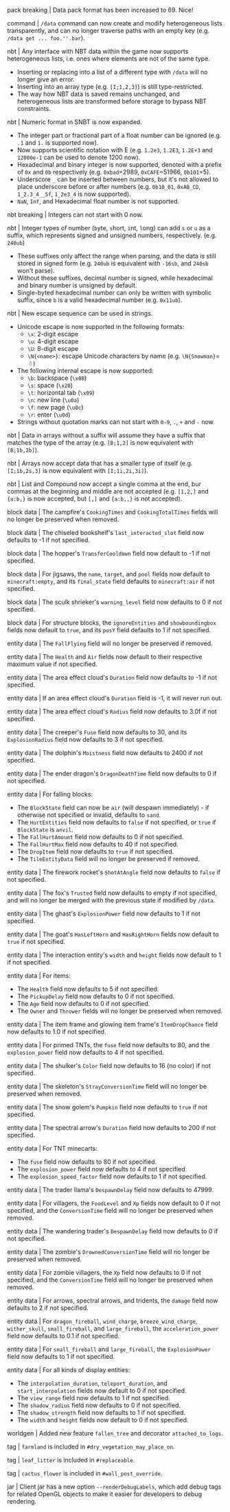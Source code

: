 pack breaking | Data pack format has been increased to 69. Nice!

command | `/data` command can now create and modify heterogeneous lists transparently, and can no longer traverse paths with an empty key (e.g. `/data get ... foo.''.bar`).

nbt | Any interface with NBT data within the game now supports heterogeneous lists, i.e. ones where elements are not of the same type. 
* Inserting or replacing into a list of a different type with `/data` will no longer give an error.
* Inserting into an array type (e.g. `[I;1,2,3]`) is still type-restricted.
* The way how NBT data is saved remains unchanged, and heterogeneous lists are transformed before storage to bypass NBT constraints.

nbt | Numeric format in SNBT is now expanded.
* The integer part or fractional part of a float number can be ignored (e.g. `.1` and `1.` is supported now).
* Now supports scientific notation with E (e.g. `1.2e3`, `​1.2E3`, `1.2E+3` and `12000e-1` can be used to denote 1200 now).
* Hexadecimal and binary integer is now supported, denoted with a prefix of `0x` and `0b` respectively (e.g. `0xbad`=2989, `0xCAFE`=51966, `0b101`=5).
* Underscore `_` can be inserted between numbers, but it's not allowed to place underscore before or after numbers (e.g. `0b10_01`, `0xAB_CD`, `1_2.3_4__5f`, `1_2e3_4` is now supported).
* `NaN`, `Inf`, and Hexadecimal float number is not supported.

nbt breaking | Integers can not start with 0 now.

nbt | Integer types of number (`b`yte, `s`hort, `i`nt, `l`ong) can add `s` or `u` as a suffix, which represents signed and unsigned numbers, respectively. (e.g. `240ub`)
* These suffixes only affect the range when parsing, and the data is still stored in signed form (e.g. `240ub` is equivalent with `-16sb`, and `240sb` won't parse).
* Without these suffixes, decimal number is signed, while hexadecimal and binary number is unsigned by default.
* Single-byted hexadecimal number can only be written with symbolic suffix, since `b` is a valid hexadecimal number (e.g. `0x11ub`).

nbt | New escape sequence can be used in strings.
* Unicode escape is now supported in the following formats:
  * `\x`: 2-digit escape
  * `\u`: 4-digit escape
  * `\U`: 8-digit escape
  * `\N{<name>}`: escape Unicode characters by name (e.g. `\N{Snowman}`=☃)
* The following internal escape is now supported:
  * `\b`: backspace (`\x08`)
  * `\s`: space (`\x20`)
  * `\t`: horizontal tab (`\x09`)
  * `\n`: new line (`\u0a`)
  * `\f`: new page (`\u0c`)
  * `\r`: enter (`\u0d`)
* Strings without quotation marks can not start with `0-9`, `.`, `+` and `-` now.

nbt | Data in arrays without a suffix will assume they have a suffix that matches the type of the array (e.g. `[B;1,2]` is now equivalent with `[B;1b,2b]`).

nbt | Arrays now accept data that has a smaller type of itself (e.g. `[I;1b,2s,3]` is now equivalent with `[I;1i,2i,3i]`).

nbt | List and Compound now accept a single comma at the end, bur commas at the beginning and middle are not accepted (e.g. `[1,2,]` and `{a:b,}` is now accepted, but `[,]` and `{a:b,,}` is not accepted).

block data | The campfire's `CookingTimes` and `CookingTotalTimes` fields will no longer be preserved when removed.

block data | The chiseled bookshelf's `last_interacted_slot` field now defaults to -1 if not specified.

block data | The hopper's `TransferCooldown` field now default to -1 if not specified.

block data | For jigsaws, the `name`, `target`, and `pool` fields now default to `minecraft:empty`, and its `final_state` field defaults to `minecraft:air` if not specified. 

block data | The sculk shrieker's `warning_level` field now defaults to 0 if not specified.

block data | For structure blocks, the `ignoreEntities` and `showboundingbox` fields now default to `true`, and its `posY` field defaults to 1 if not specified.

entity data | The `FallFlying` field will no longer be preserved if removed.

entity data | The `Health` and `Air` fields now default to their respective maximum value if not specified.

entity data | The area effect cloud's `Duration` field now defaults to -1 if not specified. 

entity data | If an area effect cloud's `Duration` field is -1, it will never run out.

entity data | The area effect cloud's `Radius` field now defaults to 3.0f if not specified.

entity data | The creeper's `Fuse` field now defaults to 30, and its `ExplosionRadius` field now defaults to 3 if not specified.

entity data | The dolphin's `Moistness` field now defaults to 2400 if not specified.

entity data | The ender dragon's `DragonDeathTime` field now defaults to 0 if not specified.

entity data | For falling blocks:
* The `BlockState` field can now be `air` (will despawn immediately) - if otherwise not specified or invalid, defaults to `sand`.
* The `HurtEntities` field now defaults to `false` if not specified, or `true` if `BlockState` is `anvil`.
* The `FallHurtAmount` field now defaults to 0 if not specified.
* The `FallHurtMax` field now defaults to 40 if not specified.
* The `DropItem` field now defaults to `true` if not specified.
* The `TileEntityData` field will no longer be preserved if removed.

entity data | The firework rocket's `ShotAtAngle` field now defaults to `false` if not specified.

entity data | The fox's `Trusted` field now defaults to empty if not specified, and will no longer be merged with the previous state if modified by `/data`.

entity data | The ghast's `ExplosionPower` field now defaults to 1 if not specified.

entity data | The goat's `HasLeftHorn` and `HasRightHorn` fields now default to `true` if not specified.

entity data | The interaction entity's `width` and `height` fields now default to 1 if not specified.

entity data | For items:
* The `Health` field now defaults to 5 if not specified.
* The `PickupDelay` field now defaults to 0 if not specified.
* The `Age` field now defaults to 0 if not specified.
* The `Owner` and `Thrower` fields will no longer be preserved when removed.

entity data | The item frame and glowing item frame's `ItemDropChance` field now defaults to 1.0 if not specified.

entity data | For primed TNTs, the `fuse` field now defaults to 80, and the `explosion_power` field now defaults to 4 if not specified.

entity data | The shulker's `Color` field now defaults to 16 (no color) if not specified.

entity data | The skeleton's `StrayConversionTime` field will no longer be preserved when removed.

entity data | The snow golem's `Pumpkin` field now defaults to `true` if not specified.

entity data | The spectral arrow's `Duration` field now defaults to 200 if not specified.

entity data | For TNT minecarts:
* The `fuse` field now defaults to 80 if not specified.
* The `explosion_power` field now defaults to 4 if not specified.
* The `explosion_speed_factor` field now defaults to 1 if not specified.

entity data | The trader llama's `DespawnDelay` field now defaults to 47999.

entity data | For villagers, the `FoodLevel` and `Xp` fields now default to 0 if not specified, and the `ConversionTime` field will no longer be preserved when removed.

entity data | The wandering trader's `DespawnDelay` field now defaults to 0 if not specified.

entity data | The zombie's `DrownedConversionTime` field will no longer be preserved when removed.

entity data | For zombie villagers, the `Xp` field now defaults to 0 if not specified, and the `ConversionTime` field will no longer be preserved when removed.

entity data | For arrows, spectral arrows, and tridents, the `damage` field now defaults to 2 if not specified.

entity data | For `dragon_fireball`, `wind_charge`, `breeze_wind_charge`, `wither_skull`, `small_fireball`, and `large_fireball`, the `acceleration_power` field now defaults to 0.1 if not specified.

entity data | For `small_fireball` and `large_fireball`, the `ExplosionPower` field now defaults to 1 if not specified.

entity data | For all kinds of display entities:
* The `interpolation_duration`, `teleport_duration`, and `start_interpolation` fields now default to 0 if not specified.
* The `view_range` field now defaults to 1 if not specified.
* The `shadow_radius` field now defaults to 0 if not specified.
* The `shadow_strength` field now defaults to 1 if not specified.
* The `width` and `height` fields now default to 0 if not specified.

worldgen | Added new feature `fallen_tree` and decorator `attached_to_logs`.

tag | `farmland` is included in `#dry_vegetation_may_place_on`.

tag | `leaf_litter` is included in `#replaceable`.

tag | `cactus_flower` is included in `#wall_post_override`.

jar | Client jar has a new option `--renderDebugLabels`, which add debug tags for related OpenGL objects to make it easier for developers to debug rendering.
